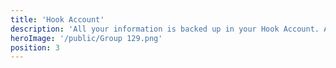 ```yaml
---
title: 'Hook Account'
description: 'All your information is backed up in your Hook Account. All Hook products connect via your same account.'
heroImage: '/public/Group 129.png'
position: 3
---
```

